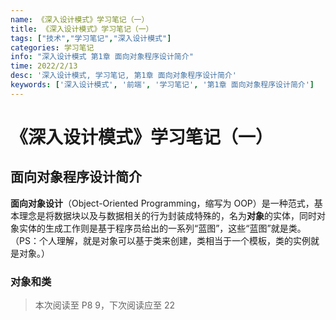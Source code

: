 ```yaml
---
name: 《深入设计模式》学习笔记（一）
title: 《深入设计模式》学习笔记（一）
tags: ["技术","学习笔记","深入设计模式"]
categories: 学习笔记
info: "深入设计模式 第1章 面向对象程序设计简介"
time: 2022/2/13
desc: '深入设计模式, 学习笔记, 第1章 面向对象程序设计简介'
keywords: ['深入设计模式', '前端', '学习笔记', '第1章 面向对象程序设计简介']
---
```


# 《深入设计模式》学习笔记（一）

## 面向对象程序设计简介

**面向对象设计**（Object-Oriented Programming，缩写为 OOP）是一种范式，基本理念是将数据块以及与数据相关的行为封装成特殊的，名为**对象**的实体，同时对象实体的生成工作则是基于程序员给出的一系列“蓝图”，这些“蓝图”就是类。（PS：个人理解，就是对象可以基于类来创建，类相当于一个模板，类的实例就是对象。）

### 对象和类

> 本次阅读至 P8 9，下次阅读应至 22